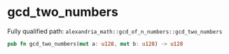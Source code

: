 # gcd_two_numbers

Fully qualified path: `alexandria_math::gcd_of_n_numbers::gcd_two_numbers`

```rust
pub fn gcd_two_numbers(mut a: u128, mut b: u128) -> u128
```

